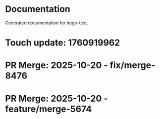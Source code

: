 # Documentation

Generated documentation for hugo-test.

# Touch update: 1760919962

# PR Merge: 2025-10-20 - fix/merge-8476

# PR Merge: 2025-10-20 - feature/merge-5674
